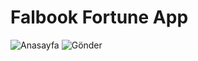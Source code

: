 # Falbook Fortune App
![Anasayfa](https://user-images.githubusercontent.com/18102382/68999781-bcb19680-08d6-11ea-8438-a2f4a2a003c5.png "uygulamanın anasayfası") ![Gönder](https://user-images.githubusercontent.com/18102382/68999785-ca671c00-08d6-11ea-886f-a4e38a7fadf5.png)
